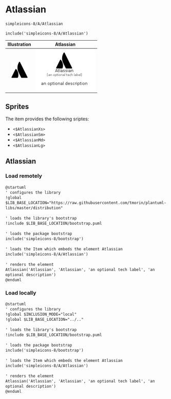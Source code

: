 # Atlassian


```text
simpleicons-8/A/Atlassian
```

```text
include('simpleicons-8/A/Atlassian')
```



| Illustration | Atlassian |
| :---: | :---: |
| ![illustration for Illustration](../../simpleicons-8/A/Atlassian.png) | ![illustration for Atlassian](../../simpleicons-8/A/Atlassian.Local.png) |



## Sprites
The item provides the following sriptes:

- `<$AtlassianXs>`
- `<$AtlassianSm>`
- `<$AtlassianMd>`
- `<$AtlassianLg>`





## Atlassian

### Load remotely
```plantuml
@startuml
' configures the library
!global $LIB_BASE_LOCATION="https://raw.githubusercontent.com/tmorin/plantuml-libs/master/distribution"

' loads the library's bootstrap
!include $LIB_BASE_LOCATION/bootstrap.puml

' loads the package bootstrap
include('simpleicons-8/bootstrap')

' loads the Item which embeds the element Atlassian
include('simpleicons-8/A/Atlassian')

' renders the element
Atlassian('Atlassian', 'Atlassian', 'an optional tech label', 'an optional description')
@enduml
```

### Load locally
```plantuml
@startuml
' configures the library
!global $INCLUSION_MODE="local"
!global $LIB_BASE_LOCATION="../.."

' loads the library's bootstrap
!include $LIB_BASE_LOCATION/bootstrap.puml

' loads the package bootstrap
include('simpleicons-8/bootstrap')

' loads the Item which embeds the element Atlassian
include('simpleicons-8/A/Atlassian')

' renders the element
Atlassian('Atlassian', 'Atlassian', 'an optional tech label', 'an optional description')
@enduml
```

